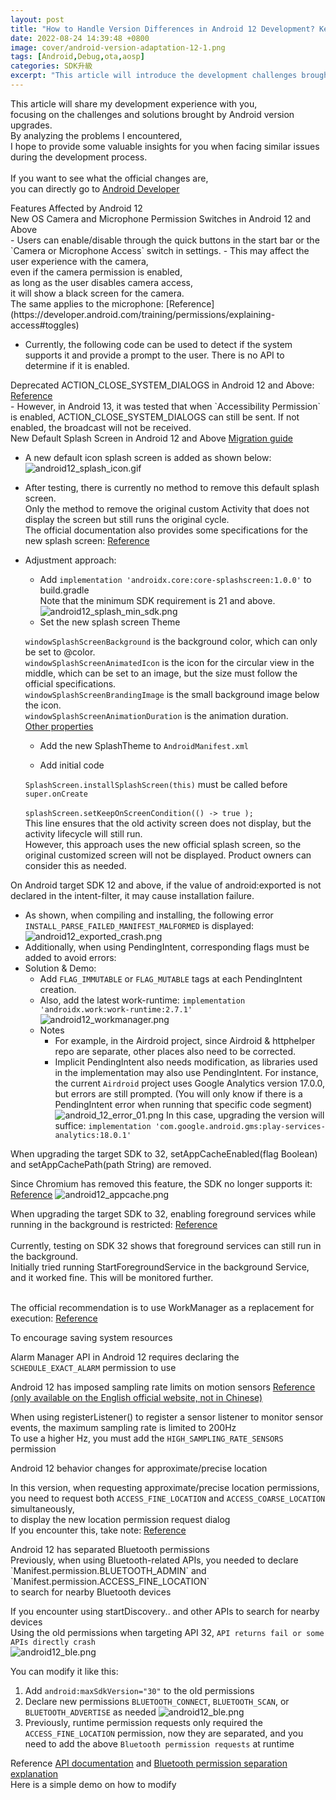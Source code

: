 ```yaml
---
layout: post
title: "How to Handle Version Differences in Android 12 Development? Key Tips Revealed!"
date: 2022-08-24 14:39:48 +0800
image: cover/android-version-adaptation-12-1.png
tags: [Android,Debug,ota,aosp]
categories: SDK升級
excerpt: "This article will introduce the development challenges brought by the Android 12 version upgrade and their solutions. By sharing some key tips, we hope to help developers handle version differences more smoothly and complete their development tasks successfully."
---
```


<p class="table_container">
  This article will share my development experience with you,<br>
  focusing on the challenges and solutions brought by Android version upgrades.<br>
  By analyzing the problems I encountered,<br>
  I hope to provide some valuable insights for you when facing similar issues during the development process.<br><br>
  If you want to see what the official changes are,<br>
  you can directly go to
  <a href="https://developer.android.com/about/versions/13/changes/battery#restricted-background-battery-usage" target="_blank">
    Android Developer</a>
</p>

<div class="c-border-main-title-2">Features Affected by Android 12</div>
<div class="c-border-content-title-4">
   New OS Camera and Microphone Permission Switches in Android 12 and Above
</div>
  - Users can enable/disable through the quick buttons in the start bar or the `Camera or Microphone Access` switch in settings.
  - This may affect the user experience with the camera,<br>
  even if the camera permission is enabled,<br>
  as long as the user disables camera access,<br>
  it will show a black screen for the camera.<br>
  The same applies to the microphone: [Reference](https://developer.android.com/training/permissions/explaining-access#toggles)

  - Currently, the following code can be used to detect if the system supports it and provide a prompt to the user. There is no API to determine if it is enabled.
  <script src="https://gist.github.com/KuanChunChen/c7469603bb0f6b6b533447c7d7c9e0cf.js"></script>

  <div class="c-border-content-title-4">
     Deprecated ACTION_CLOSE_SYSTEM_DIALOGS in Android 12 and Above:  
     <a href="https://developer.android.com/about/versions/12/behavior-changes-all#close-system-dialogs" target="_blank">Reference</a>
  </div>
   - However, in Android 13, it was tested that when `Accessibility Permission` is enabled, ACTION_CLOSE_SYSTEM_DIALOGS can still be sent.
   If not enabled, the broadcast will not be received.

   <div class="c-border-content-title-4">
      New Default Splash Screen in Android 12 and Above
      <a href="https://developer.android.com/guide/topics/ui/splash-screen/migrate" target="_blank">Migration guide</a>
   </div>

   - A new default icon splash screen is added as shown below:<br>
     ![android12_splash_icon.gif](/images/others/android12_splash_icon.gif)
   - After testing, there is currently no method to remove this default splash screen.<br>
     Only the method to remove the original custom Activity that does not display the screen but still runs the original cycle.<br>
     The official documentation also provides some specifications for the new splash screen: <a href="https://developer.android.com/guide/topics/ui/splash-screen#elements" target="_blank">Reference</a><br>

   - Adjustment approach:<br>
     - Add `implementation 'androidx.core:core-splashscreen:1.0.0'` to build.gradle<br>
     Note that the minimum SDK requirement is 21 and above.<br>
     ![android12_splash_min_sdk.png](/images/others/android12_splash_min_sdk.png)
     - Set the new splash screen Theme
     <script src="https://gist.github.com/KuanChunChen/dd55d7b2cb70cedf158763083390d426.js"></script>
      `windowSplashScreenBackground` is the background color, which can only be set to @color.<br>
      `windowSplashScreenAnimatedIcon` is the icon for the circular view in the middle, which can be set to an image, but the size must follow the official specifications.<br>
      `windowSplashScreenBrandingImage` is the small background image below the icon.<br>
      `windowSplashScreenAnimationDuration` is the animation duration.<br>
      <a href="https://developer.android.com/guide/topics/ui/splash-screen#set-theme" target="_blank">Other properties</a>
      <br>

     - Add the new SplashTheme to `AndroidManifest.xml`

     - Add initial code
     <script src="https://gist.github.com/KuanChunChen/7799d22f3d2839965678d9f75435bda5.js"></script>

     `SplashScreen.installSplashScreen(this)` must be called before `super.onCreate`<br>
     <br>
     `splashScreen.setKeepOnScreenCondition(() -> true );`<br>
     This line ensures that the old activity screen does not display, but the activity lifecycle will still run.<br>
     However, this approach uses the new official splash screen, so the original customized screen will not be displayed. Product owners can consider this as needed.

  <div class="c-border-content-title-4">
    On Android target SDK 12 and above, if the value of android:exported is not declared in the intent-filter, it may cause installation failure.
  </div>

  - As shown, when compiling and installing, the following error `INSTALL_PARSE_FAILED_MANIFEST_MALFORMED` is displayed:
   ![android12_exported_crash.png](/images/others/android12_exported_crash.png)<br>
  - Additionally, when using PendingIntent, corresponding flags must be added to avoid errors:
    <script src="https://gist.github.com/KuanChunChen/7ba7f042607cde3cb472af503088bce9.js"></script>
  - Solution & Demo:<br>
    - Add `FLAG_IMMUTABLE` or `FLAG_MUTABLE` tags at each PendingIntent creation.<br>
    - Also, add the latest work-runtime: `implementation 'androidx.work:work-runtime:2.7.1'`<br>
    ![android12_workmanager.png](/images/others/android12_workmanager.png)<br>
    - Notes<br>
      - For example, in the Airdroid project, since Airdroid & httphelper repo are separate, other places also need to be corrected.
      - Implicit PendingIntent also needs modification, as libraries used in the implementation may also use PendingIntent.
      For instance, the current `Airdroid` project uses Google Analytics version 17.0.0, but errors are still prompted.
      (You will only know if there is a PendingIntent error when running that specific code segment)
      ![android_12_error_01.png](/images/others/android_12_error_01.png)
      In this case, upgrading the version will suffice:
      `implementation 'com.google.android.gms:play-services-analytics:18.0.1'`

  <div class="c-border-content-title-4">
    When upgrading the target SDK to 32, setAppCacheEnabled(flag Boolean) and setAppCachePath(path String) are removed.
  </div>

   Since Chromium has removed this feature, the SDK no longer supports it: <a href="https://web.dev/appcache-removal/" target="_blank">Reference</a>
  ![android12_appcache.png](/images/others/android12_appcache.png)

  <div class="c-border-content-title-4">
    When upgrading the target SDK to 32, enabling foreground services while running in the background is restricted:
      <a href="https://developer.android.com/guide/components/foreground-services#background-start" target="_blank">Reference</a>
  </div><br>
  Currently, testing on SDK 32 shows that foreground services can still run in the background.<br>
  Initially tried running StartForegroundService in the background Service, and it worked fine. This will be monitored further.<br><br>

  The official recommendation is to use WorkManager as a replacement for execution:
  <a href="https://developer.android.com/about/versions/12/foreground-services?hl=zh-cn#recommended-alternative" target="_blank">Reference</a>


  <div class="c-border-content-title-4">
    To encourage saving system resources
  </div>

 Alarm Manager API in Android 12 requires declaring the `SCHEDULE_EXACT_ALARM` permission to use


 <div class="c-border-content-title-4">
   Android 12 has imposed sampling rate limits on motion sensors
   <a href="https://developer.android.com/guide/topics/sensors/sensors_overview#sensors-rate-limiting" target="_blank">Reference (only available on the English official website, not in Chinese)</a>
 </div>

 When using registerListener() to register a sensor listener to monitor sensor events, the maximum sampling rate is limited to 200Hz<br>
 To use a higher Hz, you must add the `HIGH_SAMPLING_RATE_SENSORS` permission<br>

 <div class="c-border-content-title-4">
    Android 12 behavior changes for approximate/precise location
 </div>

 In this version, when requesting approximate/precise location permissions,<br>
 you need to request both `ACCESS_FINE_LOCATION` and `ACCESS_COARSE_LOCATION` simultaneously,<br>
 to display the new location permission request dialog<br>
 If you encounter this, take note: <a href="https://developer.android.com/training/location/permissions#approximate-request" target="_blank">Reference</a>

 <div class="c-border-content-title-4">
    Android 12 has separated Bluetooth permissions
 </div>
  Previously, when using Bluetooth-related APIs, you needed to declare<br>
  `Manifest.permission.BLUETOOTH_ADMIN` and `Manifest.permission.ACCESS_FINE_LOCATION`<br>
  to search for nearby Bluetooth devices<br>

  If you encounter using startDiscovery.. and other APIs to search for nearby devices<br>
  Using the old permissions when targeting API 32, `API returns fail or some APIs directly crash`<br>
  ![android12_ble.png](/images/others/android12_ble_crash.png)<br>

  You can modify it like this:<br>
  1. Add `android:maxSdkVersion="30"` to the old permissions
  2. Declare new permissions `BLUETOOTH_CONNECT`, `BLUETOOTH_SCAN`, or `BLUETOOTH_ADVERTISE` as needed
  ![android12_ble.png](/images/others/android12_ble.png)
  3. Previously, runtime permission requests only required the `ACCESS_FINE_LOCATION` permission, now they are separated, and you need to add the above `Bluetooth permission requests` at runtime<br>


  Reference
  <a href="https://developer.android.com/reference/android/bluetooth/BluetoothAdapter#startDiscovery()" target="_blank">API documentation</a>
    and <a href="https://developer.android.com/guide/topics/connectivity/bluetooth/permissions#declare-android12-or-higher" target="_blank">Bluetooth permission separation explanation</a><br>
  Here is a simple demo on how to modify<br>
  <script src="https://gist.github.com/KuanChunChen/cd5950dcc9247ea889e835a4085694f8.js"></script>
